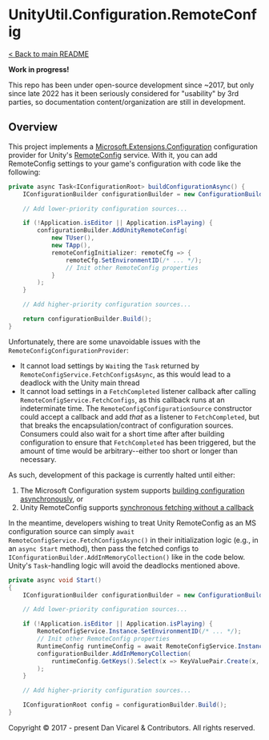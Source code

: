 # UnityUtil.Configuration.RemoteConfig

[< Back to main README](../../README.md)

**Work in progress!**

This repo has been under open-source development since ~2017, but only since late 2022 has it been seriously considered for "usability" by 3rd parties,
so documentation content/organization are still in development.

## Overview

This project implements a [Microsoft.Extensions.Configuration](https://learn.microsoft.com/en-us/dotnet/core/extensions/configuration) configuration provider
for Unity's [RemoteConfig](https://docs.unity.com/ugs/manual/remote-config/manual/WhatsRemoteConfig) service.
With it, you can add RemoteConfig settings to your game's configuration with code like the following:

```cs
private async Task<IConfigurationRoot> buildConfigurationAsync() {
    IConfigurationBuilder configurationBuilder = new ConfigurationBuilder();

    // Add lower-priority configuration sources...

    if (!Application.isEditor || Application.isPlaying) {
        configurationBuilder.AddUnityRemoteConfig(
            new TUser(),
            new TApp(),
            remoteConfigInitializer: remoteCfg => {
                remoteCfg.SetEnvironmentID(/* ... */);
                // Init other RemoteConfig properties
            }
        );
    }

    // Add higher-priority configuration sources...

    return configurationBuilder.Build();
}
```

Unfortunately, there are some unavoidable issues with the `RemoteConfigConfigurationProvider`:

- It cannot load settings by `Wait`ing the `Task` returned by `RemoteConfigService.FetchConfigsAsync`,
  as this would lead to a deadlock with the Unity main thread
- It cannot load settings in a `FetchCompleted` listener callback after calling `RemoteConfigService.FetchConfigs`,
  as this callback runs at an indeterminate time.
  The `RemoteConfigConfigurationSource` constructor could accept a callback and add _that_ as a listener to `FetchCompleted`,
  but that breaks the encapsulation/contract of configuration sources.
  Consumers could also wait for a short time after after building configuration to ensure that `FetchCompleted` has been triggered,
  but the amount of time would be arbitrary--either too short or longer than necessary.

As such, development of this package is currently halted until either:

1. The Microsoft Configuration system supports [building configuration asynchronously](https://github.com/dotnet/runtime/issues/79193), or
2. Unity RemoteConfig supports [synchronous fetching without a callback](https://forum.unity.com/threads/fetchconfigs-synchronously-without-callback-to-support-ms-extensions-configuration.1481922/)

In the meantime, developers wishing to treat Unity RemoteConfig as an MS configuration source can simply
`await RemoteConfigService.FetchConfigsAsync()` in their initialization logic (e.g., in an `async Start` method),
then pass the fetched configs to `IConfigurationBuilder.AddInMemoryCollection()` like in the code below.
Unity's `Task`-handling logic will avoid the deadlocks mentioned above.

```cs
private async void Start()
{
    IConfigurationBuilder configurationBuilder = new ConfigurationBuilder();

    // Add lower-priority configuration sources...

    if (!Application.isEditor || Application.isPlaying) {
        RemoteConfigService.Instance.SetEnvironmentID(/* ... */);
        // Init other RemoteConfig properties
        RuntimeConfig runtimeConfig = await RemoteConfigService.Instance.FetchConfigsAsync(new TUser(), new TApp());
        configurationBuilder.AddInMemoryCollection(
            runtimeConfig.GetKeys().Select(x => KeyValuePair.Create(x, (string?)runtimeConfig.GetString(x)))
        );
    }

    // Add higher-priority configuration sources...

    IConfigurationRoot config = configurationBuilder.Build();
}
```

Copyright © 2017 - present Dan Vicarel & Contributors. All rights reserved.
